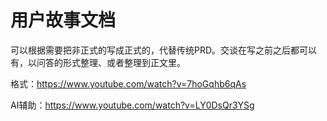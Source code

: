 # 用户故事文档
可以根据需要把非正式的写成正式的，代替传统PRD。交谈在写之前之后都可以有，以问答的形式整理、或者整理到正文里。

格式：https://www.youtube.com/watch?v=7hoGqhb6qAs

AI辅助：https://www.youtube.com/watch?v=LY0DsQr3YSg
